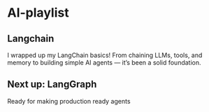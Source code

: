 # AI-playlist

## Langchain 
I wrapped up my LangChain basics!
From chaining LLMs, tools, and memory to building simple AI agents — it’s been a solid foundation. 

## Next up: LangGraph 
Ready for making production ready agents

